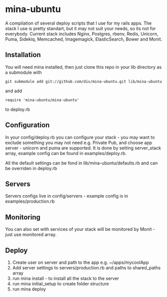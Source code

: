 mina-ubuntu
===========

A compilation of several deploy scripts that I use for my rails apps. The stack I use is pretty standart, 
but it may not suit your needs, so its not for everybody. 
Current stack includes Nginx, Postgres, rbenv, Redis, Unicorn, Puma, 
Sidekiq, Memcached, Imagemagick, ElasticSearch, Bower and Monit.

## Installation

You will need mina installed, then
just clone this repo in your lib directory as a submodule with
```
git submodule add git://github.com/div/mina-ubuntu.git lib/mina-ubuntu
```

and add 

```
require 'mina-ubuntu/mina-ubuntu' 
```

to deploy.rb

## Configuration

In your config/deploy.rb you can configure your stack - you may want to exclude something you may not need e.g. Private Pub, 
and choose app server - unicorn and puma are supported. It is done by setting server_stack array, example config can be found in examples/deploy.rb.

All the default settings can be fond in lib/mina-ubuntu/defaults.rb and can be overriden in deploy.rb

## Servers

Servers configs live in config/servers - example config is in examples/production.rb

## Monitoring

You can also set with services of your stack will be monitored by Monit - just use monitored array.

## Deploy

1. Create user on server and path to the app e.g. ~/apps/mycoolApp
2. Add server settings to servers/production.rb and paths to shared_paths array
3. run mina install - to install all the stack to the server 
4. run mina initial_setup to create folder structure
5. run mina deploy   

